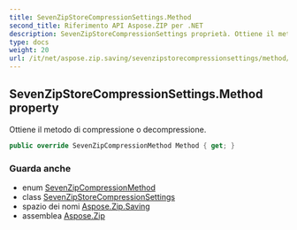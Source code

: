 ```yaml
---
title: SevenZipStoreCompressionSettings.Method
second_title: Riferimento API Aspose.ZIP per .NET
description: SevenZipStoreCompressionSettings proprietà. Ottiene il metodo di compressione o decompressione.
type: docs
weight: 20
url: /it/net/aspose.zip.saving/sevenzipstorecompressionsettings/method/
---
```

## SevenZipStoreCompressionSettings.Method property

Ottiene il metodo di compressione o decompressione.

```csharp
public override SevenZipCompressionMethod Method { get; }
```

### Guarda anche

* enum [SevenZipCompressionMethod](../../sevenzipcompressionmethod/)
* class [SevenZipStoreCompressionSettings](../)
* spazio dei nomi [Aspose.Zip.Saving](../../sevenzipstorecompressionsettings/)
* assemblea [Aspose.Zip](../../../)


